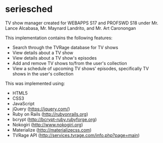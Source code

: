 # seriesched
TV show manager created for WEBAPPS S17 and PROFSWD S18 under Mr. Lance Alcabasa, Mr. Maynard Landrito, and Mr. Art Caronongan 

This implementation contains the following features:
- Search through the TVRage database for TV shows
- View details about a TV show
- View details about a TV show's episodes
- Add and remove TV shows to/from the user's collection
- View a schedule of upcoming TV shows' episodes, specifically TV shows in the user's collection

This was implemented using:
- HTML5
- CSS3
- JavaScript
- jQuery (https://jquery.com/)
- Ruby on Rails (http://rubyonrails.org)
- bcrypt (http://bcrypt-ruby.rubyforge.org)
- Nokogiri (http://www.nokogiri.org)
- Materialize (http://materializecss.com)
- TVRage API (http://services.tvrage.com/info.php?page=main)

